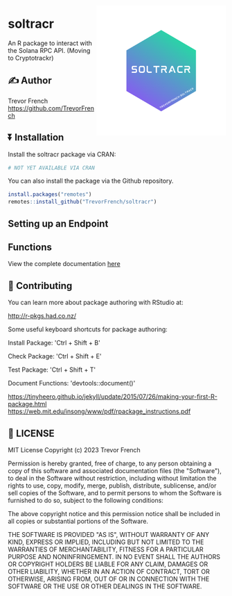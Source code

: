 <a href='https://github.com/TrevorFrench/soltracr'><img src="https://raw.githubusercontent.com/TrevorFrench/soltracr/main/man/figures/soltracr.png" align="right" height="300"/></a>

# soltracr

An R package to interact with the Solana RPC API. (Moving to Cryptotrackr)

## ✍️ Author

Trevor French <https://github.com/TrevorFrench>

## ⏬ Installation

Install the soltracr package via CRAN:

``` r
# NOT YET AVAILABLE VIA CRAN
```

You can also install the package via the Github repository.

``` r
install.packages("remotes")
remotes::install_github("TrevorFrench/soltracr")
```

## Setting up an Endpoint


## Functions

View the complete documentation [here](https://github.com/TrevorFrench/soltracr/wiki)

## 🔨 Contributing

You can learn more about package authoring with RStudio at:

<http://r-pkgs.had.co.nz/>

Some useful keyboard shortcuts for package authoring:

Install Package: 'Ctrl + Shift + B'

Check Package: 'Ctrl + Shift + E'

Test Package: 'Ctrl + Shift + T'

Document Functions: 'devtools::document()'

<https://tinyheero.github.io/jekyll/update/2015/07/26/making-your-first-R-package.html> <https://web.mit.edu/insong/www/pdf/rpackage_instructions.pdf>

## 📃 LICENSE

MIT License Copyright (c) 2023 Trevor French

Permission is hereby granted, free of charge, to any person obtaining a copy of this software and associated documentation files (the "Software"), to deal in the Software without restriction, including without limitation the rights to use, copy, modify, merge, publish, distribute, sublicense, and/or sell copies of the Software, and to permit persons to whom the Software is furnished to do so, subject to the following conditions:

The above copyright notice and this permission notice shall be included in all copies or substantial portions of the Software.

THE SOFTWARE IS PROVIDED "AS IS", WITHOUT WARRANTY OF ANY KIND, EXPRESS OR IMPLIED, INCLUDING BUT NOT LIMITED TO THE WARRANTIES OF MERCHANTABILITY, FITNESS FOR A PARTICULAR PURPOSE AND NONINFRINGEMENT. IN NO EVENT SHALL THE AUTHORS OR COPYRIGHT HOLDERS BE LIABLE FOR ANY CLAIM, DAMAGES OR OTHER LIABILITY, WHETHER IN AN ACTION OF CONTRACT, TORT OR OTHERWISE, ARISING FROM, OUT OF OR IN CONNECTION WITH THE SOFTWARE OR THE USE OR OTHER DEALINGS IN THE SOFTWARE.

